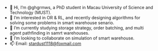 - 👋 Hi, I’m @ghgrmws, a PhD student in Macau University of Science and Technology (MUST).
- 👀 I’m interested in OR & RL, and recently designing algorithms for solving some problems in smart warehouse senario.
- 🌱 I’m currently studying storage strategy, order batching, and multi agent pathfinding in samrt warehouses.
- 💞️ I’m looking to collaborate on simulation of smart warehouse.
- 📫 Email: stardust1118@foxmail.com
